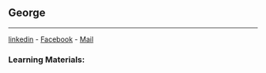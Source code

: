 ## George
---
[linkedin](https://www.linkedin.com/in/george-bishay-31b426220/) - [Facebook](https://www.facebook.com/george.adel.35) - [Mail](george.bishay5@gmail.com)
### Learning Materials:
